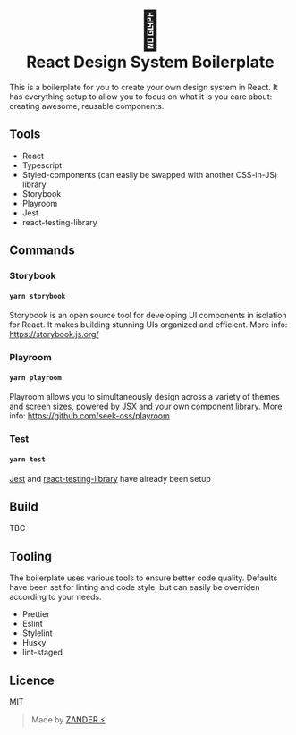 <h1 align="center">
  <div style="font-size:68px;">🎨</div>
  React Design System Boilerplate
</h1>

This is a boilerplate for you to create your own design system in React. It has everything setup to allow you to focus on what it is you care about: creating awesome, reusable components.

## Tools

- React
- Typescript
- Styled-components (can easily be swapped with another CSS-in-JS) library
- Storybook
- Playroom
- Jest
- react-testing-library

## Commands

### Storybook

#### `yarn storybook`

Storybook is an open source tool for developing UI components in isolation for React. It makes building stunning UIs organized and efficient. More info: https://storybook.js.org/

### Playroom

#### `yarn playroom`

Playroom allows you to simultaneously design across a variety of themes and screen sizes, powered by JSX and your own component library. More info: https://github.com/seek-oss/playroom

### Test

#### `yarn test`

[Jest](https://jestjs.io/) and [react-testing-library](https://testing-library.com/docs/react-testing-library/intro) have already been setup

## Build

TBC

## Tooling

The boilerplate uses various tools to ensure better code quality. Defaults have been set for linting and code style, but can easily be overriden according to your needs.

- Prettier
- Eslint
- Stylelint
- Husky
- lint-staged

## Licence

MIT

> Made by [ZΛNDΞR ⚡](https://github.com/mrmartineau/)
